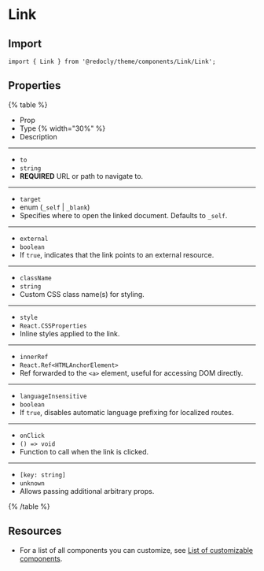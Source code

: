 # Link

## Import

```tsx
import { Link } from '@redocly/theme/components/Link/Link';
```

## Properties

{% table %}

- Prop
- Type {% width="30%" %}
- Description

---

- `to`
- `string`
- **REQUIRED** URL or path to navigate to.

---

- `target`
- enum (`_self` | `_blank`)
- Specifies where to open the linked document. Defaults to `_self`.

---

- `external`
- `boolean`
- If `true`, indicates that the link points to an external resource.

---

- `className`
- `string`
- Custom CSS class name(s) for styling.

---

- `style`
- `React.CSSProperties`
- Inline styles applied to the link.

---

- `innerRef`
- `React.Ref<HTMLAnchorElement>`
- Ref forwarded to the `<a>` element, useful for accessing DOM directly.

---

- `languageInsensitive`
- `boolean`
- If `true`, disables automatic language prefixing for localized routes.

---

- `onClick`
- `() => void`
- Function to call when the link is clicked.

---

- `[key: string]`
- `unknown`
- Allows passing additional arbitrary props.

{% /table %}

## Resources

- For a list of all components you can customize, see [List of customizable components](./index.md).
